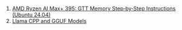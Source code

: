 1. [AMD Ryzen AI Max+ 395: GTT Memory Step‐by‐Step Instructions (Ubuntu 24.04)](https://github.com/technigmaai/technigmaai-wiki/wiki/AMD-Ryzen-AI-Max--395:-GTT--Memory-Step%E2%80%90by%E2%80%90Step-Instructions-(Ubuntu-24.04))
2. [Llama CPP and GGUF Models](https://github.com/technigmaai/technigmaai-wiki/wiki/Llama-CPP-and-GGUF-Models)
